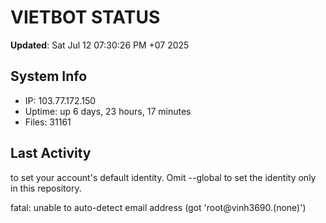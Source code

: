 # VIETBOT STATUS
**Updated**: Sat Jul 12 07:30:26 PM +07 2025

## System Info
- IP: 103.77.172.150
- Uptime: up 6 days, 23 hours, 17 minutes
- Files: 31161

## Last Activity

to set your account's default identity.
Omit --global to set the identity only in this repository.

fatal: unable to auto-detect email address (got 'root@vinh3690.(none)')

